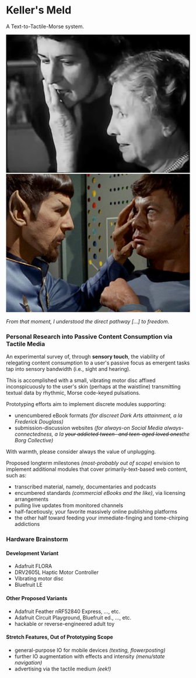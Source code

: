 # Keller's Meld
A Text-to-Tactile-Morse system.

![keller's](https://github.com/boneitis/kellersmeld/raw/master/keller.png)
![meld](https://github.com/boneitis/kellersmeld/raw/master/meld.jpg)

_From that moment, I understood the direct pathway [...] to freedom._

### Personal Research into Passive Content Consumption via Tactile Media
An experimental survey of, through **sensory touch**, the viability of relegating content consumption to a user's passive focus as emergent tasks tap into sensory bandwidth (i.e., sight and hearing).

This is accomplished with a small, vibrating motor disc affixed inconspicuously to the user's skin (perhaps at the waistline) transmitting textual data by rhythmic, Morse code-keyed pulsations.

Prototyping efforts aim to implement discrete modules supporting:
* unencumbered eBook formats _(for discreet Dark Arts attainment, a la Frederick Douglass)_
* submission-discussion websites _(for always-on Social Media always-connectedness, a la ~~your addicted tween- and teen-aged loved ones~~the Borg Collective)_

With warmth, please consider always the value of unplugging.

Proposed longterm milestones _(most-probably out of scope)_ envision to implement additional modules that cover primarily-text-based web content, such as:
* transcribed material, namely, documentaries and podcasts
* encumbered standards _(commercial eBooks and the like)_, via licensing arrangements
* pulling live updates from monitored channels
* half-facetiously, your favorite massively online publishing platforms
* the other half toward feeding your immediate-finging and tome-chirping addictions

### Hardware Brainstorm

#### Development Variant
* Adafruit FLORA
* DRV2605L Haptic Motor Controller
* Vibrating motor disc
* Bluefruit LE

#### Other Proposed Variants
* Adafruit Feather nRF52840 Express, ..., etc.
* Adafruit Circuit Playground, Bluefruit ed., ..., etc.
* hackable or reverse-engineered adult toy

#### Stretch Features, Out of Prototyping Scope
* general-purpose IO for mobile devices _(texting, flowerposting)_
* further IO augmentation with effects and intensity _(menu/state navigation)_
* advertising via the tactile medium _(eek!)_
